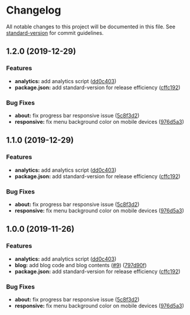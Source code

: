 # Changelog

All notable changes to this project will be documented in this file. See [standard-version](https://github.com/conventional-changelog/standard-version) for commit guidelines.

## 1.2.0 (2019-12-29)


### Features

* **analytics:** add analytics script ([dd0c403](https://github.com/ps011/ps11/commit/dd0c4032f470c35eb42c39f4d90e16f9d2acca7c))
* **package.json:** add standard-version for release efficiency ([cffc192](https://github.com/ps011/ps11/commit/cffc192c9f261d1f43a62709aefe48bca6d49692))


### Bug Fixes

* **about:** fix progress bar responsive issue ([5c8f3d2](https://github.com/ps011/ps11/commit/5c8f3d2157e1b0ccc9bbdf31b3d96520717c5fd7))
* **responsive:** fix menu background color on mobile devices ([976d5a3](https://github.com/ps011/ps11/commit/976d5a31fe8897bd07404b44164bf4f047db22a0))

## 1.1.0 (2019-12-29)


### Features

* **analytics:** add analytics script ([dd0c403](https://github.com/ps011/ps11/commit/dd0c4032f470c35eb42c39f4d90e16f9d2acca7c))
* **package.json:** add standard-version for release efficiency ([cffc192](https://github.com/ps011/ps11/commit/cffc192c9f261d1f43a62709aefe48bca6d49692))


### Bug Fixes

* **about:** fix progress bar responsive issue ([5c8f3d2](https://github.com/ps011/ps11/commit/5c8f3d2157e1b0ccc9bbdf31b3d96520717c5fd7))
* **responsive:** fix menu background color on mobile devices ([976d5a3](https://github.com/ps011/ps11/commit/976d5a31fe8897bd07404b44164bf4f047db22a0))

## 1.0.0 (2019-11-26)


### Features

* **analytics:** add analytics script ([dd0c403](https://github.com/ps011/ps11/commit/dd0c4032f470c35eb42c39f4d90e16f9d2acca7c))
* **blog:** add blog code and blog contents ([#9](https://github.com/ps011/ps11/issues/9)) ([797d90f](https://github.com/ps011/ps11/commit/797d90f2bd3dd46d9522d7f5cdba8ce378e9c827))
* **package.json:** add standard-version for release efficiency ([cffc192](https://github.com/ps011/ps11/commit/cffc192c9f261d1f43a62709aefe48bca6d49692))


### Bug Fixes

* **about:** fix progress bar responsive issue ([5c8f3d2](https://github.com/ps011/ps11/commit/5c8f3d2157e1b0ccc9bbdf31b3d96520717c5fd7))
* **responsive:** fix menu background color on mobile devices ([976d5a3](https://github.com/ps011/ps11/commit/976d5a31fe8897bd07404b44164bf4f047db22a0))
